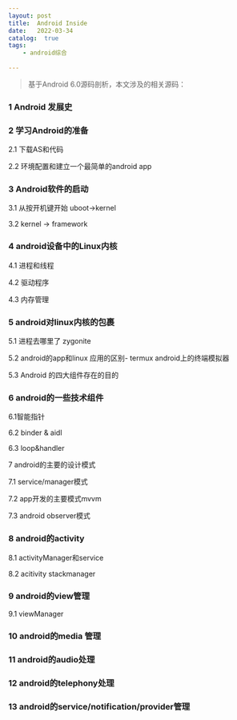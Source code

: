 ```yaml
---
layout: post
title:  Android Inside
date: 	2022-03-34
catalog:  true
tags:
    - android综合
       
---
```


> 基于Android 6.0源码剖析，本文涉及的相关源码：

### 1 Android 发展史

### 2 学习Android的准备

2.1 下载AS和代码

2.2 环境配置和建立一个最简单的android app

### 3 Android软件的启动

3.1 从按开机键开始 uboot->kernel

3.2 kernel -> framework

### 4 android设备中的Linux内核

4.1 进程和线程

4.2 驱动程序

4.3 内存管理

### 5 android对linux内核的包裹

5.1 进程去哪里了 zygonite

5.2 android的app和linux 应用的区别- termux android上的终端模拟器 

5.3 Android 的四大组件存在的目的

### 6 android的一些技术组件

6.1智能指针

6.2 binder & aidl

6.3 loop&handler

7 android的主要的设计模式

7.1 service/manager模式

7.2 app开发的主要模式mvvm

7.3 android observer模式

### 8 android的activity

8.1 activityManager和service

8.2 acitivity stackmanager

### 9 android的view管理

9.1 viewManager

### 10 android的media 管理

### 11 android的audio处理

### 12 android的telephony处理

### 13 android的service/notification/provider管理


